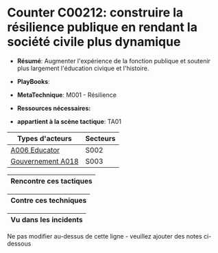 # Counter C00212: construire la résilience publique en rendant la société civile plus dynamique

* **Résumé**: Augmenter l'expérience de la fonction publique et soutenir plus largement l'éducation civique et l'histoire.

* **PlayBooks**:

* **MetaTechnique**: M001 - Résilience

* **Ressources nécessaires:**

* **appartient à la scène tactique**: TA01


|Types d'acteurs |Secteurs |
|----------- |------- |
|[A006 Educator](../../generated_pages/actortypes/A006.md) |S002 |
|[Gouvernement A018](../../generated_pages/actortypes/A018.md) |S003 |



|Rencontre ces tactiques |
|---------------------- |



|Contre ces techniques |
|------------------------- |



|Vu dans les incidents |
|----------------- |


Ne pas modifier au-dessus de cette ligne - veuillez ajouter des notes ci-dessous